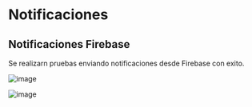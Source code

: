 # Notificaciones

## Notificaciones Firebase

Se realizarn pruebas enviando notificaciones desde Firebase con exito.

![image](https://github.com/user-attachments/assets/9b3d8c2d-a125-4a39-9c79-2ae2d202aa55)

![image](https://github.com/user-attachments/assets/b5ec73b1-847f-4ae8-99c6-3eaca4331f03)

